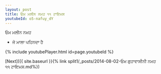 ```yaml
---
layout: post
title: ਓਮ ਮਲੀਨ ਨਮਹ ੧੧ ਟਾਇਮਸ
youtubeId: o5-nafuy_dY
---
```

 
 
 ਓਮ ਮਲੀਨ ਨਮਹ  
 
 -  ਜੋ ਮਾਲਾ ਪਹਿਨਦਾ ਹੈ 
 
  
 
  
 
 
 
 
 
 


{% include youtubePlayer.html id=page.youtubeId %}
 
[Next]({{ site.baseurl }}{% link  split1/_posts/2014-08-02-ਓਮ ਗੁਹਾਵਾਸੀਨੀ ਨਮਹ ੧੧ ਟਾਇਮਸ.md%})
 
